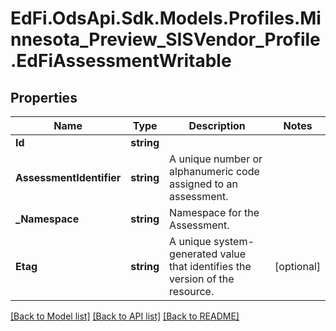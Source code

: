 # EdFi.OdsApi.Sdk.Models.Profiles.Minnesota_Preview_SISVendor_Profile.EdFiAssessmentWritable
## Properties

Name | Type | Description | Notes
------------ | ------------- | ------------- | -------------
**Id** | **string** |  | 
**AssessmentIdentifier** | **string** | A unique number or alphanumeric code assigned to an assessment. | 
**_Namespace** | **string** | Namespace for the Assessment. | 
**Etag** | **string** | A unique system-generated value that identifies the version of the resource. | [optional] 

[[Back to Model list]](../README.md#documentation-for-models) [[Back to API list]](../README.md#documentation-for-api-endpoints) [[Back to README]](../README.md)

